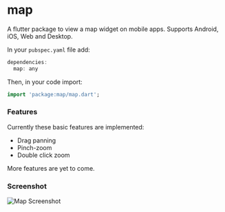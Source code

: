 # map

A flutter package to view a map widget on mobile apps. Supports Android, iOS, Web and Desktop.


In your `pubspec.yaml` file add:

```dart
dependencies:
  map: any
```
Then, in your code import:

```dart
import 'package:map/map.dart';
```

### Features

Currently these basic features are implemented:

- Drag panning
- Pinch-zoom
- Double click zoom

More features are yet to come.


### Screenshot

![Map Screenshot](https://github.com/xclud/flutter_native_map/raw/master/screenshots/map01.png)
